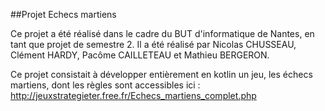 ##Projet Echecs martiens

Ce projet a été réalisé dans le cadre du BUT d'informatique de Nantes, en tant que projet de semestre 2. Il a été réalisé par Nicolas CHUSSEAU, Clément HARDY, Pacôme CAILLETEAU et Mathieu BERGERON.  

Ce projet consistait à développer entièrement en kotlin un jeu, les échecs martiens, dont les règles sont accessibles ici : http://jeuxstrategieter.free.fr/Echecs_martiens_complet.php
